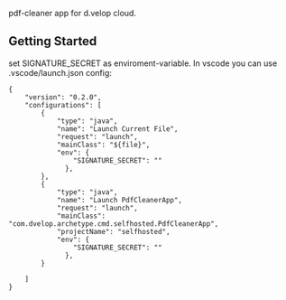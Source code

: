 

pdf-cleaner app for d.velop cloud.


## Getting Started

set SIGNATURE_SECRET as enviroment-variable. In vscode you can use .vscode/launch.json config:
```
{
    "version": "0.2.0",
    "configurations": [
        {
            "type": "java",
            "name": "Launch Current File",
            "request": "launch",
            "mainClass": "${file}",
            "env": {
                "SIGNATURE_SECRET": ""
              },
        },
        {
            "type": "java",
            "name": "Launch PdfCleanerApp",
            "request": "launch",
            "mainClass": "com.dvelop.archetype.cmd.selfhosted.PdfCleanerApp",
            "projectName": "selfhosted",
            "env": {
                "SIGNATURE_SECRET": ""
              },
        }

    ]
}
```
